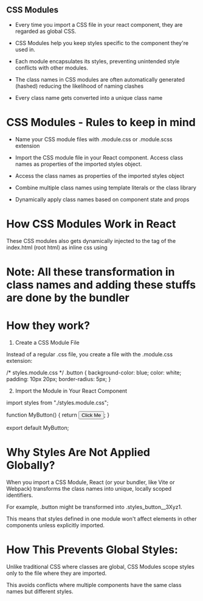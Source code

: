 ## CSS Modules
*   Every time you import a CSS file in your react component, they are regarded as global CSS.

*   CSS Modules help you keep styles specific to the component they're used in.

*   Each module encapsulates its styles, preventing unintended style conflicts with other modules.

*   The class names in CSS modules are often automatically generated (hashed) reducing the likelihood of naming clashes

*   Every class name gets converted into a unique class name

# CSS Modules - Rules to keep in mind
*   Name your CSS module files with .module.css or .module.scss extension

*   Import the CSS module file in your React component. Access class names as properties of the imported styles object.

*   Access the class names as properties of the imported styles object

*   Combine multiple class names using template literals or the class library

*   Dynamically apply class names based on component state and props

# How CSS Modules Work in React
These CSS modules also gets dynamically injected to the <head> tag of the index.html (root html) as inline css using <style> tag not

CSS Modules allow you to write styles scoped to a specific component, preventing them from affecting other components globally. This is particularly useful in large applications where style conflicts can be a problem.

# How CSS Modules Are Injected in React (with Vite/Webpack)
1.  CSS Modules are dynamically injected as <style> tags inside <head> by the bundler.

*   Vite/Webpack processes the .module.css file and generates scoped class names.

*   The resulting styles are inserted into <head> as inline <style> tags.

2.  No separate CSS file in <link>

*   Unlike global CSS (import './global.css'), CSS Modules are not loaded as separate .css files via <link>.

*   They exist only in JavaScript memory and are injected dynamically when the component mounts.

* Example:
/* styles.module.css */
.button {
  background-color: blue;
  color: white;
}

import styles from "./styles.module.css";

function MyButton() {
  return <button className={styles.button}>Click Me</button>;
}


// index.html
<style>
  .styles_button__3Xyz1 {
    background-color: blue;
    color: white;
  }
</style>

# Note: All these transformation in class names and adding these stuffs are done by the bundler


# How they work?
1.  Create a CSS Module File

Instead of a regular .css file, you create a file with the .module.css extension:

/* styles.module.css */
.button {
background-color: blue;
color: white;
padding: 10px 20px;
border-radius: 5px;
}

2.  Import the Module in Your React Component

import styles from "./styles.module.css";

function MyButton() {
  return <button className={styles.button}>Click Me</button>;
}

export default MyButton;

# Why Styles Are Not Applied Globally?
When you import a CSS Module, React (or your bundler, like Vite or Webpack) transforms the class names into unique, locally scoped identifiers.

For example, .button might be transformed into .styles_button__3Xyz1.

This means that styles defined in one module won't affect elements in other components unless explicitly imported.

# How This Prevents Global Styles:

Unlike traditional CSS where classes are global, CSS Modules scope styles only to the file where they are imported.

This avoids conflicts where multiple components have the same class names but different styles.


